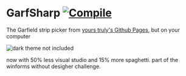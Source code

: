 # GarfSharp [![Compile](https://github.com/rsrunner/garfsharp/actions/workflows/main.yml/badge.svg)](https://github.com/rsrunner/garfsharp/actions/workflows/main.yml)
The Garfield strip picker from [yours truly's Github Pages](http://rsrunner.github.io/), but on your computer

![dark theme not included](https://github.com/rsrunner/garfsharp/raw/master/imagen/garfield.png)

now with 50% less visual studio and 15% more spaghetti. part of the winforms without desigher challenge.
